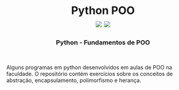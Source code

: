 <h1 align="center">Python POO </br><img src="https://badges.aleen42.com/src/cli.svg"> <img src="https://badges.aleen42.com/src/python.svg"></h1>
<h3 align="center">Python - Fundamentos de POO</h5>
<br />
<p align="jusitfy">Alguns programas em python desenvolvidos em aulas de POO na faculdade. O repositório contém exercícios sobre os conceitos de abstração, encapsulamento, polimorfismo e herança.
</p>
